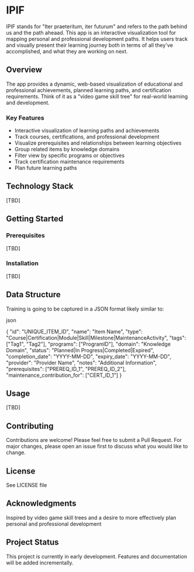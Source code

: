 # IPIF

IPIF stands for "Iter praeteritum, iter futurum" and refers to the path behind us and the path aheaad. This app is an interactive visualization tool for mapping personal and professional development paths. It helps users track and visually present their learning journey both in terms of all they've accomplished, and what they are working on next.

## Overview

The app provides a dynamic, web-based visualization of educational and professional achievements, planned learning paths, and certification requirements. Think of it as a "video game skill tree" for real-world learning and development.

### Key Features

- Interactive visualization of learning paths and achievements
- Track courses, certifications, and professional development
- Visualize prerequisites and relationships between learning objectives
- Group related items by knowledge domains
- Filter view by specific programs or objectives
- Track certification maintenance requirements
- Plan future learning paths

## Technology Stack
[TBD]


## Getting Started

### Prerequisites
[TBD]


### Installation
[TBD]


## Data Structure
Training is going to be captured in a JSON format likely similar to:

json

{
  "id": "UNIQUE_ITEM_ID",
  "name": "Item Name",
  "type": "Course|Certification|Module|Skill|Milestone|MaintenanceActivity",
  "tags": ["Tag1", "Tag2"],
  "programs": ["ProgramID"],
  "domain": "Knowledge Domain",
  "status": "Planned|In Progress|Completed|Expired",
  "completion_date": "YYYY-MM-DD",
  "expiry_date": "YYYY-MM-DD",
  "provider": "Provider Name",
  "notes": "Additional Information",
  "prerequisites": ["PREREQ_ID_1", "PREREQ_ID_2"],
  "maintenance_contribution_for": ["CERT_ID_1"]
}

## Usage
[TBD]

## Contributing
Contributions are welcome! Please feel free to submit a Pull Request. For major changes, please open an issue first to discuss what you would like to change.

## License
See LICENSE file

## Acknowledgments
Inspired by video game skill trees and a desire to more effectively plan personal and professional development

## Project Status
This project is currently in early development. Features and documentation will be added incrementally.
